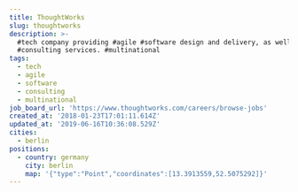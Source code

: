 ```yaml
---
title: ThoughtWorks
slug: thoughtworks
description: >-
  #tech company providing #agile #software design and delivery, as well as
  #consulting services. #multinational
tags:
  - tech
  - agile
  - software
  - consulting
  - multinational
job_board_url: 'https://www.thoughtworks.com/careers/browse-jobs'
created_at: '2018-01-23T17:01:11.614Z'
updated_at: '2019-06-16T10:36:08.529Z'
cities:
  - berlin
positions:
  - country: germany
    city: berlin
    map: '{"type":"Point","coordinates":[13.3913559,52.5075292]}'
---
```


